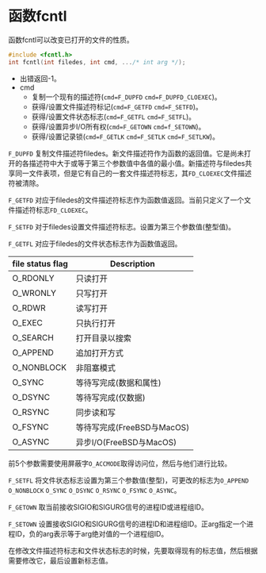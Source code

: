 # 函数fcntl

函数fcntl可以改变已打开的文件的性质。

```c
#include <fcntl.h>
int fcntl(int filedes, int cmd, .../* int arg */);
```

* 出错返回-1。
* cmd
	* 复制一个现有的描述符(`cmd=F_DUPFD` `cmd=F_DUPFD_CLOEXEC`)。
	* 获得/设置文件描述符标记(`cmd=F_GETFD` `cmd=F_SETFD`)。
	* 获得/设置文件状态标志(`cmd=F_GETFL` `cmd=F_SETFL`)。
	* 获得/设置异步I/O所有权(`cmd=F_GETOWN` `cmd=f_SETOWN`)。
	* 获得/设置记录锁(`cmd=F_GETLK` `cmd=F_SETLK` `cmd=F_SETLKW`)。

`F_DUPFD` 复制文件描述符filedes。新文件描述符作为函数的返回值。它是尚未打开的各描述符中大于或等于第三个参数值中各值的最小值。新描述符与filedes共享同一文件表项，但是它有自己的一套文件描述符标志，其`FD_CLOEXEC`文件描述符被清除。

`F_GETFD` 对应于filedes的文件描述符标志作为函数值返回。当前只定义了一个文件描述符标志`FD_CLOEXEC`。

`F_SETFD` 对于filedes设置文件描述符标志。设置为第三个参数值(整型值)。

`F_GETFL` 对应于filedes的文件状态标志作为函数值返回。

file status flag | Description
--- | ---
O\_RDONLY | 只读打开
O\_WRONLY | 只写打开
O\_RDWR | 读写打开
O\_EXEC | 只执行打开
O\_SEARCH | 打开目录以搜索
O\_APPEND | 追加打开方式
O\_NONBLOCK | 非阻塞模式
O\_SYNC | 等待写完成(数据和属性)
O\_DSYNC | 等待写完成(仅数据)
O\_RSYNC | 同步读和写
O\_FSYNC | 等待写完成(FreeBSD与MacOS)
O\_ASYNC | 异步I/O(FreeBSD与MacOS)

前5个参数需要使用屏蔽字`O_ACCMODE`取得访问位，然后与他们进行比较。

`F_SETFL` 将文件状态标志设置为第三个参数值(整型)，可更改的标志为`O_APPEND` `O_NONBLOCK` `O_SYNC` `O_DSYNC` `O_RSYNC` `O_FSYNC` `O_ASYNC`。

`F_GETOWN` 取当前接收SIGIO和SIGURG信号的进程ID或进程组ID。

`F_SETOWN` 设置接收SIGIO和SIGURG信号的进程ID和进程组ID。正arg指定一个进程ID，负的arg表示等于arg绝对值的一个进程组ID。

在修改文件描述符标志和文件状态标志的时候，先要取得现有的标志值，然后根据需要修改它，最后设置新标志值。
